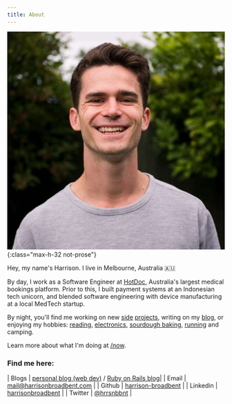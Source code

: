 ```yaml
---
title: About
---
```


![photo-of-harrison](images/profile.jpg){:class="max-h-32 not-prose"}

Hey, my name's Harrison. I live in Melbourne, Australia 🇦🇺

By day, I work as a Software Engineer at [HotDoc](https://hotdoc.com.au), Australia's largest medical bookings platform. Prior to this, I built payment systems at an Indonesian tech unicorn, and blended software engineering with device manufacturing at a local MedTech startup.

By night, you'll find me working on new [side](https://attendlist.com) [projects](https://pariparrot.com), writing on my [blog](blog), or enjoying my hobbies: [reading](reading), [electronics](electronics), [sourdough baking](sourdough), [running](/running) and camping.

Learn more about what I'm doing at [/now](/now.html).

### Find me here:

| Blogs | [personal blog (web dev)](blog) / [Ruby on Rails blog](https://railsnotes.xyz)|
| Email | [mail@harrisonbroadbent.com](mailto:mail@harrisonbroadbent.com) |
| Github | [harrison-broadbent](https://github.com/harrison-broadbent) |
| Linkedin | [harrisonbroadbent](https://au.linkedin.com/in/harrisonbroadbent) |
| Twitter | [@hrrsnbbnt](https://twitter.com/hrrsnbbnt) |
